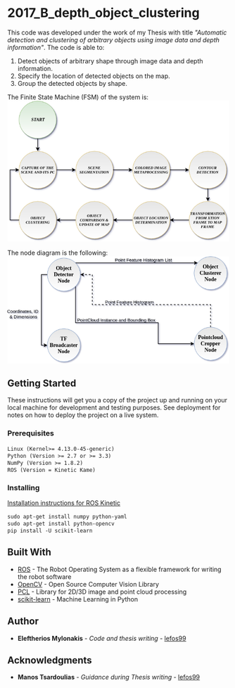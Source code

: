 # 2017_B_depth_object_clustering
This code was developed under the work of my Thesis with title *"Automatic detection and clustering of arbitrary objects using image data and depth information"*. The code is able to:
1. Detect objects of arbitrary shape through image data and depth information.
2. Specify the location of detected objects on the map.
3. Group the detected objects by shape.

The Finite State Machine (FSM) of the system is:
![alt text](sample_images/finite_state_machine.png)

The node diagram is the following:
![alt text](sample_images/nodes_diagram.png)

## Getting Started

These instructions will get you a copy of the project up and running on your local machine for development and testing purposes. See deployment for notes on how to deploy the project on a live system.

### Prerequisites
```
Linux (Kernel>= 4.13.0-45-generic)
Python (Version >= 2.7 or >= 3.3)
NumPy (Version >= 1.8.2)
ROS (Version = Kinetic Kame)
```

### Installing
[Installation instructions for ROS Kinetic ](http://wiki.ros.org/kinetic/Installation/Ubuntu)
```
sudo apt-get install numpy python-yaml
sudo apt-get install python-opencv
pip install -U scikit-learn
```

## Built With

* [ROS](http://www.ros.org/) - The Robot Operating System as a flexible framework for writing the robot software
* [OpenCV](https://opencv.org/) - Open Source Computer Vision Library
* [PCL](http://pointclouds.org/) - Library for 2D/3D image and point cloud processing
* [scikit-learn](http://scikit-learn.org/stable/index.html) - Machine Learning in Python


## Author
* **Eleftherios Mylonakis** - *Code and thesis writing* - [lefos99](https://github.com/lefos99)

## Acknowledgments
* **Manos Tsardoulias** - *Guidance during Thesis writing* - [lefos99](https://github.com/etsardou)
